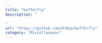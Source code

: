 ```yaml
---
title: "bufferfly"
description: "

"
url: "https://github.com/dr0op/bufferfly"
category: "Miscellaneous"
---
```

